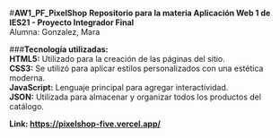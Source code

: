 #**AW1_PF_PixelShop**
**Repositorio para la materia Aplicación Web 1 de IES21 - Proyecto Integrador Final**   
Alumna: Gonzalez, Mara   
   
   
###**Tecnología utilizadas:**   
**HTML5:** Utilizado para la creación de las páginas del sitio.   
**CSS3:** Se utilizó para aplicar estilos personalizados con una estética moderna.   
**JavaScript:** Lenguaje principal para agregar interactividad.   
**JSON:** Utilizada para almacenar y organizar todos los productos del catálogo.   

   
**Link: https://pixelshop-five.vercel.app/**
